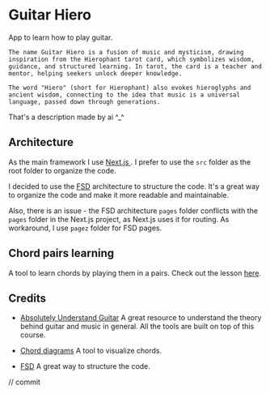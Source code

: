 # Guitar Hiero

App to learn how to play guitar.

    The name Guitar Hiero is a fusion of music and mysticism, drawing inspiration from the Hierophant tarot card, which symbolizes wisdom, guidance, and structured learning. In tarot, the card is a teacher and mentor, helping seekers unlock deeper knowledge.

    The word "Hiero" (short for Hierophant) also evokes hieroglyphs and ancient wisdom, connecting to the idea that music is a universal language, passed down through generations.

That's a description made by ai ^_^

## Architecture

As the main framework I use [ Next.js ](https://nextjs.org/). I prefer to use the `src` folder as the root folder to organize the code.

I decided to use the [FSD](https://feature-sliced.github.io/documentation/) architecture to structure the code.
It's a great way to organize the code and make it more readable and maintainable.

Also, there is an issue - the FSD architecture `pages` folder conflicts with the `pages` folder in the Next.js project, as Next.js uses it for routing. As workaround, I use `pagez` folder for FSD pages.

## Chord pairs learning

A tool to learn chords by playing them in a pairs.
Check out the lesson [here](https://youtu.be/TCLdFIqCp7s?si=QAieH1fnJtr42jks).

## Credits

- [Absolutely Understand Guitar](https://absolutelyunderstandguitar.com/)
  A great resource to understand the theory behind guitar and music in general.
  All the tools are built on top of this course.

- [Chord diagrams](https://chordpic.com/)
  A tool to visualize chords.

- [FSD](https://feature-sliced.github.io/documentation/)
  A great way to structure the code.

// commit
